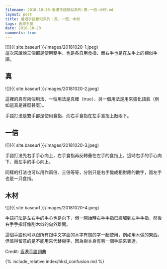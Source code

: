 ```yaml
---
filename: 2018-10-20-香港手語相似系列-真-一倍-木材.md
layout: post
title: 香港手語相似系列：真、一倍、木材
tags: 香港手語
date: 2018-10-20
comments: true
---
```


![]({{ site.baseurl }}/images/20181020-1.jpeg)  
這次來說說三個都是使用雙手、也是各自用食指、而右手也是在左手上的相似手語。

## 真

![]({{ site.baseurl }}/images/20181020-2.jpeg)

這裡的真有兩個用法、一個用法是真確（true）、另一個用法是用來強化語氣（例如這真是甚麼甚麼）。

手語打法是雙手都是使用食指、而右手食指在左手食指上敲兩下。

## 一倍

![]({{ site.baseurl }}/images/20181020-3.jpeg)

手語打法先右手手心向上，右手食指再反轉疊在左手的食指上。這時右手的手心向下、而左手的手心向上。

同樣的打法也可以用作兩倍、三倍等等，分別只是右手變成相對應的數字，而左手也是一只食指。

## 木材

![]({{ site.baseurl }}/images/20181020-4.jpeg)

手語打法是左右手的手心也是向下，但一開始時右手手指已經觸到左手手指，然後右手手指好像削木似的向外離開。

這個手語也可以跟所有跟中文字面的木字有關的字一起使用，例如用木做的東西。但值得留意的是不能用來代替樹字，因為樹本身有另一個手語來表達。

Credit: [香港手語詞典](http://www.cp1897.com.hk/product_info.php?BookId=9789629961954)

{% include_relative index/hksl_confusion.md %}